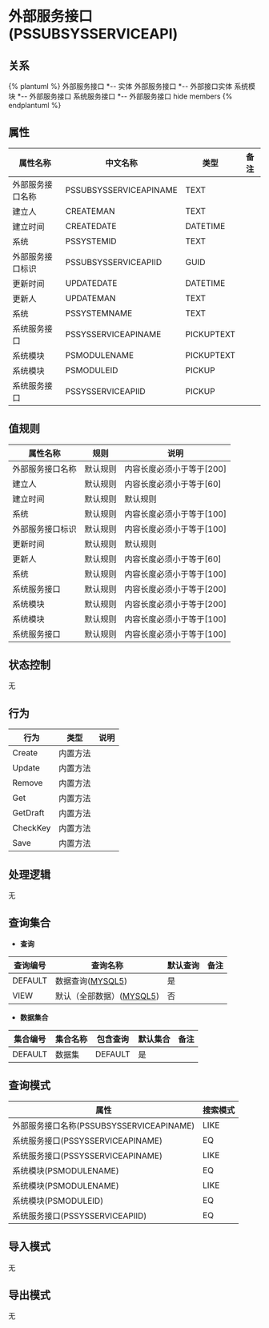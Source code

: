 # 外部服务接口(PSSUBSYSSERVICEAPI)

  

## 关系
{% plantuml %}
外部服务接口 *-- 实体 
外部服务接口 *-- 外部接口实体 
系统模块 *-- 外部服务接口 
系统服务接口 *-- 外部服务接口 
hide members
{% endplantuml %}

## 属性

| 属性名称        |    中文名称    | 类型     |  备注  |
| --------   |------------| -----   |  -------- | 
|外部服务接口名称|PSSUBSYSSERVICEAPINAME|TEXT|&nbsp;|
|建立人|CREATEMAN|TEXT|&nbsp;|
|建立时间|CREATEDATE|DATETIME|&nbsp;|
|系统|PSSYSTEMID|TEXT|&nbsp;|
|外部服务接口标识|PSSUBSYSSERVICEAPIID|GUID|&nbsp;|
|更新时间|UPDATEDATE|DATETIME|&nbsp;|
|更新人|UPDATEMAN|TEXT|&nbsp;|
|系统|PSSYSTEMNAME|TEXT|&nbsp;|
|系统服务接口|PSSYSSERVICEAPINAME|PICKUPTEXT|&nbsp;|
|系统模块|PSMODULENAME|PICKUPTEXT|&nbsp;|
|系统模块|PSMODULEID|PICKUP|&nbsp;|
|系统服务接口|PSSYSSERVICEAPIID|PICKUP|&nbsp;|

## 值规则
| 属性名称    | 规则    |  说明  |
| --------   |------------| ----- | 
|外部服务接口名称|默认规则|内容长度必须小于等于[200]|
|建立人|默认规则|内容长度必须小于等于[60]|
|建立时间|默认规则|默认规则|
|系统|默认规则|内容长度必须小于等于[100]|
|外部服务接口标识|默认规则|内容长度必须小于等于[100]|
|更新时间|默认规则|默认规则|
|更新人|默认规则|内容长度必须小于等于[60]|
|系统|默认规则|内容长度必须小于等于[100]|
|系统服务接口|默认规则|内容长度必须小于等于[200]|
|系统模块|默认规则|内容长度必须小于等于[200]|
|系统模块|默认规则|内容长度必须小于等于[100]|
|系统服务接口|默认规则|内容长度必须小于等于[100]|

## 状态控制

无


## 行为
| 行为    | 类型    |  说明  |
| --------   |------------| ----- | 
|Create|内置方法|&nbsp;|
|Update|内置方法|&nbsp;|
|Remove|内置方法|&nbsp;|
|Get|内置方法|&nbsp;|
|GetDraft|内置方法|&nbsp;|
|CheckKey|内置方法|&nbsp;|
|Save|内置方法|&nbsp;|

## 处理逻辑
无

## 查询集合

* **查询**

| 查询编号 | 查询名称       | 默认查询 |   备注|
| --------  | --------   | --------   | ----- |
|DEFAULT|数据查询([MYSQL5](../../appendix/query_MYSQL5.md#PSSubSysServiceAPI_Default))|是|&nbsp;|
|VIEW|默认（全部数据）([MYSQL5](../../appendix/query_MYSQL5.md#PSSubSysServiceAPI_View))|否|&nbsp;|

* **数据集合**

| 集合编号 | 集合名称   |  包含查询  | 默认集合 |   备注|
| --------  | --------   | -------- | --------   | ----- |
|DEFAULT|数据集|DEFAULT|是|&nbsp;|

## 查询模式
| 属性      |    搜索模式     |
| --------   |------------|
|外部服务接口名称(PSSUBSYSSERVICEAPINAME)|LIKE|
|系统服务接口(PSSYSSERVICEAPINAME)|EQ|
|系统服务接口(PSSYSSERVICEAPINAME)|LIKE|
|系统模块(PSMODULENAME)|EQ|
|系统模块(PSMODULENAME)|LIKE|
|系统模块(PSMODULEID)|EQ|
|系统服务接口(PSSYSSERVICEAPIID)|EQ|

## 导入模式
无


## 导出模式
无
